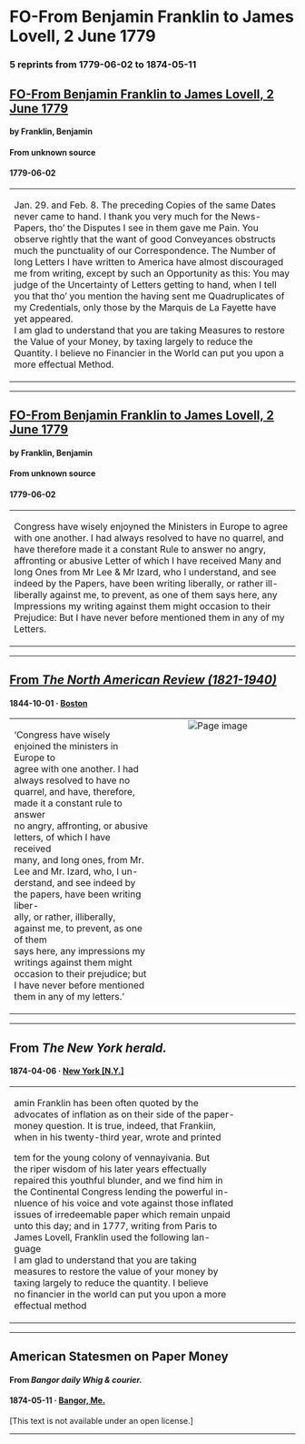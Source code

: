 
# FO-From Benjamin Franklin to James Lovell, 2 June 1779

### 5 reprints from 1779-06-02 to 1874-05-11

## [FO-From Benjamin Franklin to James Lovell, 2 June 1779](https://founders.archives.gov/documents/Franklin/01-29-02-0491)

#### by Franklin, Benjamin

#### From unknown source

#### 1779-06-02

<table style="width: 100%;"><tr><td style="width: 50%">

Jan. 29. and Feb. 8. The preceding Copies of the same Dates never came to hand. I thank you very much for the News-Papers, tho’ the Disputes I see in them gave me Pain. You observe rightly that the want of good Conveyances obstructs much the punctuality of our Correspondence. The Number of long Letters I have written to America have almost discouraged me from writing, except by such an Opportunity as this: You may judge of the Uncertainty of Letters getting to hand, when I tell you that tho’ you mention the having sent me Quadruplicates of my Credentials, only those by the Marquis de La Fayette have yet appeared.  
I am glad to understand that you are taking Measures to restore the Value of your Money, by taxing largely to reduce the Quantity. I believe no Financier in the World can put you upon a more effectual Method.
</td></tr></table>

---

## [FO-From Benjamin Franklin to James Lovell, 2 June 1779](https://founders.archives.gov/documents/Franklin/01-29-02-0491)

#### by Franklin, Benjamin

#### From unknown source

#### 1779-06-02

<table style="width: 100%;"><tr><td style="width: 50%">

 Congress have wisely enjoyned the Ministers in Europe to agree with one another. I had always resolved to have no quarrel, and have therefore made it a constant Rule to answer no angry, affronting or abusive Letter of which I have received Many and long Ones from Mr Lee &amp; Mr Izard, who I understand, and see indeed by the Papers, have been writing liberally, or rather ill-liberally against me, to prevent, as one of them says here, any Impressions my writing against them might occasion to their Prejudice: But I have never before mentioned them in any of my Letters.
</td></tr></table>

---

## [From _The North American Review (1821-1940)_](https://archive.org/details/sim_north-american-review_1844-10_59_125/page/n199/mode/1up?view=theater)

#### 1844-10-01 &middot; [Boston](http://dbpedia.org/resource/Boston)

<table style="width: 100%;"><tr><td style="width: 50%">

  
‘Congress have wisely enjoined the ministers in Europe to  
agree with one another. I had always resolved to have no  
quarrel, and have, therefore, made it a constant rule to answer  
no angry, affronting, or abusive letters, of which I have received  
many, and long ones, from Mr. Lee and Mr. Izard, who, I un-  
derstand, and see indeed by the papers, have been writing liber-  
ally, or rather, illiberally, against me, to prevent, as one of them  
says here, any impressions my writings against them might  
occasion to their prejudice; but I have never before mentioned  
them in any of my letters.’
</td><td style="width: 50%; max-height: 75%; margin: auto; display: block;">
<img alt="Page image" src="https://iiif.archive.org/iiif/sim_north-american-review_1844-10_59_125&#0036;199/pct:12.466398,56.857903,68.783602,14.722644/600,/0/default.jpg"/>
</td>
</tr></table>

---

## From _The New York herald._

#### 1874-04-06 &middot; [New York [N.Y.]](http://dbpedia.org/resource/New_York_City)

<table style="width: 100%;"><tr><td style="width: 50%">

amin Franklin has been often quoted by the  
advocates of inflation as on their side of the paper-­  
money question. It is true, indeed, that Frankiin,  
when in his twenty-third year, wrote and printed  
  
tem for the young colony of vennayivania. But  
the riper wisdom of his later years effectually  
repaired this youthful blunder, and we find him in  
the Continental Congress lending the powerful in-­  
nluence of his voice and vote against those inflated  
issues of irredeemable paper which remain unpaid  
unto this day; and in 1777, writing from Paris to  
James Lovell, Franklin used the following lan-­  
guage  
I am glad to understand that you are taking  
measures to restore the value of your money by  
taxing largely to reduce the quantity. I believe  
no financier in the world can put you upon a more  
effectual method
</td></tr></table>

---

## American Statesmen on Paper Money

#### From _Bangor daily Whig & courier._

#### 1874-05-11 &middot; [Bangor, Me.](http://dbpedia.org/resource/Bangor%2C_Maine)

[This text is not available under an open license.]

---

